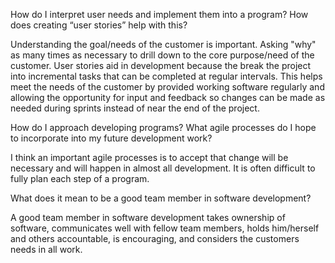 How do I interpret user needs and implement them into a program? How does creating “user stories” help with this?

Understanding the goal/needs of the customer is important. Asking "why" as many times as necessary to drill down to the core purpose/need of the customer. User stories aid in development because the break the project into incremental tasks that can be completed at regular intervals. This helps meet the needs of the customer by provided working software regularly and allowing the opportunity for input and feedback so changes can be made as needed during sprints instead of near the end of the project. 

How do I approach developing programs? What agile processes do I hope to incorporate into my future development work?

I think an important agile processes is to accept that change will be necessary and will happen in almost all development. It is often difficult to fully plan each step of a program.

What does it mean to be a good team member in software development?

A good team member in software development takes ownership of software, communicates well with fellow team members, holds him/herself and others accountable, is encouraging, and considers the customers needs in all work. 
